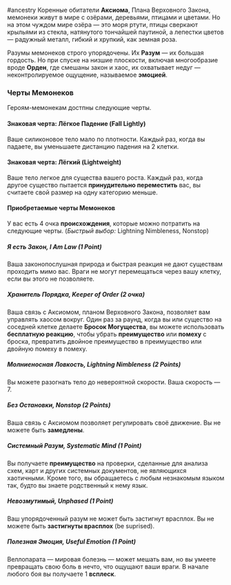 #ancestry 
Коренные обитатели **Аксиома**, Плана Верховного Закона, мемонеки живут в мире с озёрами, деревьями, птицами и цветами. Но на этом чуждом мире озёра — это моря ртути, птицы сверкают крыльями из стекла, натянутого тончайшей паутиной, а лепестки цветов — радужный металл, гибкий и хрупкий, как земная роза.

Разумы мемонеков строго упорядочены. Их **Разум** — их большая гордость. Но при спуске на низшие плоскости, включая многообразие вроде **Орден**, где смешаны закон и хаос, их охватывает недуг — неконтролируемое ощущение, называемое **эмоцией**.

### Черты Мемонеков

Героям-мемонекам достпны следующие черты.
#### Знаковая черта: Лёгкое Падение (Fall Lightly)
Ваше силиконовое тело мало по плотности. Каждый раз, когда вы падаете, вы уменьшаете дистанцию падения на 2 клетки.
#### Знаковая черта: Лёгкий (Lightweight)
Ваше тело легкое для существа вашего роста. Каждый раз, когда другое существо пытается **принудительно переместить** вас, вы считаете свой размер на одну категорию меньше.

#### Приобретаемые черты Мемонеков

У вас есть 4 очка **происхождения**, которые можно потратить на следующие черты. (_Быстрый выбор:_ Lightning Nimbleness, Nonstop)

##### Я есть Закон, I Am Law (1 Point)
Ваша законопослушная природа и быстрая реакция не дают существам проходить мимо вас. Враги не могут перемещаться через вашу клетку, если вы этого не позволяете.
##### Хранитель Порядка, Keeper of Order (2 очка)
Ваша связь с Аксиомом, планом Верховного Закона, позволяет вам управлять хаосом вокруг. Один раз за раунд, когда вы или существо на соседней клетке делаете **Бросок Могущества**, вы можете использовать **бесплатную реакцию**, чтобы убрать **преимущество** или **помеху** с броска, превратить двойное преимущество в преимущество или двойную помеху в помеху.
##### Молниеносная Ловкость, Lightning Nimbleness (2 Points)
Вы можете разогнать тело до невероятной скорости. Ваша скорость — 7.
##### Без Остановки, Nonstop (2 Points)
Ваша связь с Аксиомом позволяет регулировать своё движение. Вы не можете быть **замедлены**.
##### Системный Разум, Systematic Mind (1 Point)
Вы получаете **преимущество** на проверки, сделанные для анализа схем, карт и других системных документов, не являющихся хаотичными. Кроме того, вы обращаетесь с любым незнакомым языком так, будто вы знаете родственный к нему язык.
##### Невозмутимый, Unphased (1 Point)
Ваш упорядоченный разум не может быть застигнут врасплох. Вы не можете быть **застигнуты врасплох** (be suprised).
##### Полезная Эмоция, Useful Emotion (1 Point)
Веллопарата — мировая болезнь — может мешать вам, но вы умеете превращать свою боль в нечто, что ощущают ваши враги. В начале любого боя вы получаете 1 **всплеск**.
